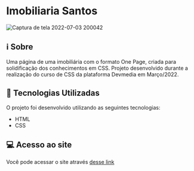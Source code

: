 # Imobiliaria Santos

![Captura de tela 2022-07-03 200042](https://user-images.githubusercontent.com/94997593/177060073-79f6b657-b4c5-4944-8e3b-0005d11481d0.gif)


## :information_source: Sobre
Uma página de uma imobiliária com o formato One Page, criada para solidificação dos conhecimentos em CSS. Projeto desenvolvido durante a realização do curso de CSS da plataforma Devmedia em Março/2022.


## :rocket: Tecnologias Utilizadas 

O projeto foi desenvolvido utilizando as seguintes tecnologias:

- HTML
- CSS


## :computer: Acesso ao site

Você pode acessar o site através [desse link](http://imobiliaria-santos.vercel.app/)
